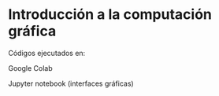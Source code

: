 # Introducción a la computación gráfica
Códigos ejecutados en:

Google Colab

Jupyter notebook (interfaces gráficas)

